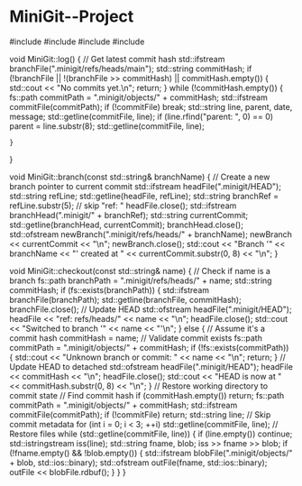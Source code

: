 # MiniGit--Project
#include <iostream>
#include <filesystem>
#include <fstream>
#include <sstream>


void MiniGit::log() {
    // Get latest commit hash
    std::ifstream branchFile(".minigit/refs/heads/main");
    std::string commitHash;
    if (!branchFile || !(branchFile >> commitHash) || commitHash.empty()) {
        std::cout << "No commits yet.\n";
        return;
    }
    while (!commitHash.empty()) {
        fs::path commitPath = ".minigit/objects/" + commitHash;
        std::ifstream commitFile(commitPath);
        if (!commitFile) break;
        std::string line, parent, date, message;
        std::getline(commitFile, line);
        if (line.rfind("parent: ", 0) == 0) parent = line.substr(8);
        std::getline(commitFile, line);
       
    }
}

void MiniGit::branch(const std::string& branchName) {
    // Create a new branch pointer to current commit
    std::ifstream headFile(".minigit/HEAD");
    std::string refLine;
    std::getline(headFile, refLine);
    std::string branchRef = refLine.substr(5); // skip "ref: "
    headFile.close();
    std::ifstream branchHead(".minigit/" + branchRef);
    std::string currentCommit;
    std::getline(branchHead, currentCommit);
    branchHead.close();
    std::ofstream newBranch(".minigit/refs/heads/" + branchName);
    newBranch << currentCommit << "\n";
    newBranch.close();
    std::cout << "Branch '" << branchName << "' created at " << currentCommit.substr(0, 8) << "\n";
}

void MiniGit::checkout(const std::string& name) {
    // Check if name is a branch
    fs::path branchPath = ".minigit/refs/heads/" + name;
    std::string commitHash;
    if (fs::exists(branchPath)) {
        std::ifstream branchFile(branchPath);
        std::getline(branchFile, commitHash);
        branchFile.close();
        // Update HEAD
        std::ofstream headFile(".minigit/HEAD");
        headFile << "ref: refs/heads/" << name << "\n";
        headFile.close();
        std::cout << "Switched to branch '" << name << "'\n";
    } else {
        // Assume it's a commit hash
        commitHash = name;
        // Validate commit exists
        fs::path commitPath = ".minigit/objects/" + commitHash;
        if (!fs::exists(commitPath)) {
            std::cout << "Unknown branch or commit: " << name << "\n";
            return;
        }
        // Update HEAD to detached
        std::ofstream headFile(".minigit/HEAD");
        headFile << commitHash << "\n";
        headFile.close();
        std::cout << "HEAD is now at " << commitHash.substr(0, 8) << "\n";
    }
    // Restore working directory to commit state
    // Find commit hash
    if (commitHash.empty()) return;
    fs::path commitPath = ".minigit/objects/" + commitHash;
    std::ifstream commitFile(commitPath);
    if (!commitFile) return;
    std::string line;
    // Skip commit metadata
    for (int i = 0; i < 3; ++i) std::getline(commitFile, line);
    // Restore files
    while (std::getline(commitFile, line)) {
        if (line.empty()) continue;
        std::istringstream iss(line);
        std::string fname, blob;
        iss >> fname >> blob;
        if (!fname.empty() && !blob.empty()) {
            std::ifstream blobFile(".minigit/objects/" + blob, std::ios::binary);
            std::ofstream outFile(fname, std::ios::binary);
            outFile << blobFile.rdbuf();
        }
    }
}
